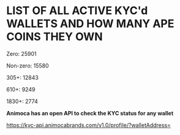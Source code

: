 # LIST OF ALL ACTIVE KYC'd WALLETS AND HOW MANY APE COINS THEY OWN

Zero: 25901

Non-zero: 15580

305+: 12843

610+: 9249

1830+: 2774

**Animoca has an open API to check the KYC status for any wallet**

https://kyc-api.animocabrands.com/v1.0/profile/?walletAddress=